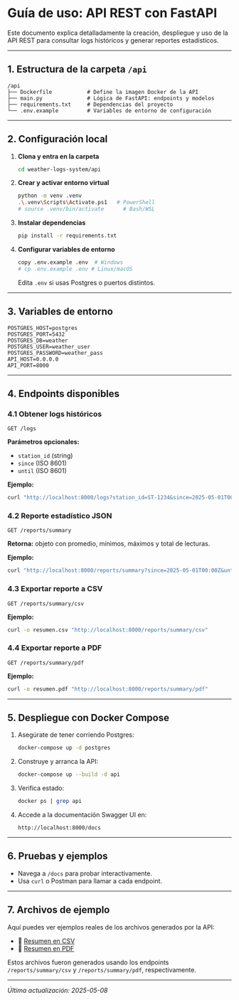 # Guía de uso: API REST con FastAPI

Este documento explica detalladamente la creación, despliegue y uso de la API REST para consultar logs históricos y generar reportes estadísticos.

---

## 1. Estructura de la carpeta `/api`

```
/api
├── Dockerfile           # Define la imagen Docker de la API
├── main.py              # Lógica de FastAPI: endpoints y modelos
├── requirements.txt     # Dependencias del proyecto
└── .env.example         # Variables de entorno de configuración
```

---

## 2. Configuración local

1. **Clona y entra en la carpeta**
   ```bash
   cd weather-logs-system/api
   ```

2. **Crear y activar entorno virtual**
   ```bash
   python -m venv .venv
   .\.venv\Scripts\Activate.ps1   # PowerShell
   # source .venv/bin/activate      # Bash/WSL
   ```

3. **Instalar dependencias**
   ```bash
   pip install -r requirements.txt
   ```

4. **Configurar variables de entorno**
   ```bash
   copy .env.example .env  # Windows
   # cp .env.example .env # Linux/macOS
   ```
   Edita `.env` si usas Postgres o puertos distintos.

---

## 3. Variables de entorno

```env
POSTGRES_HOST=postgres
POSTGRES_PORT=5432
POSTGRES_DB=weather
POSTGRES_USER=weather_user
POSTGRES_PASSWORD=weather_pass
API_HOST=0.0.0.0
API_PORT=8000
``` 

---

## 4. Endpoints disponibles

### 4.1 Obtener logs históricos

```
GET /logs
```
**Parámetros opcionales:**
- `station_id`  (string)
- `since`       (ISO 8601)
- `until`       (ISO 8601)

**Ejemplo:**
```bash
curl "http://localhost:8000/logs?station_id=ST-1234&since=2025-05-01T00:00Z"
```


### 4.2 Reporte estadístico JSON

```
GET /reports/summary
```
**Retorna:** objeto con promedio, mínimos, máximos y total de lecturas.

**Ejemplo:**
```bash
curl "http://localhost:8000/reports/summary?since=2025-05-01T00:00Z&until=2025-05-08T00:00Z"
```


### 4.3 Exportar reporte a CSV

```
GET /reports/summary/csv
```
**Ejemplo:**
```bash
curl -o resumen.csv "http://localhost:8000/reports/summary/csv"
```

### 4.4 Exportar reporte a PDF

```
GET /reports/summary/pdf
```
**Ejemplo:**
```bash
curl -o resumen.pdf "http://localhost:8000/reports/summary/pdf"
```

---

## 5. Despliegue con Docker Compose

1. Asegúrate de tener corriendo Postgres:
   ```bash
   docker-compose up -d postgres
   ```
2. Construye y arranca la API:
   ```bash
   docker-compose up --build -d api
   ```
3. Verifica estado:
   ```bash
   docker ps | grep api
   ```
4. Accede a la documentación Swagger UI en:
   ```
   http://localhost:8000/docs
   ```

---

## 6. Pruebas y ejemplos

- Navega a `/docs` para probar interactivamente.
- Usa `curl` o Postman para llamar a cada endpoint.

---

## 7. Archivos de ejemplo

Aquí puedes ver ejemplos reales de los archivos generados por la API:

- 📄 [Resumen en CSV](api/examples/resumen.csv)
- 📄 [Resumen en PDF](api/examples/resumen.pdf)

Estos archivos fueron generados usando los endpoints `/reports/summary/csv` y `/reports/summary/pdf`, respectivamente.

---

*Última actualización: 2025-05-08*

